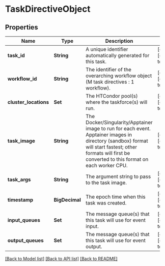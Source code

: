 # TaskDirectiveObject
## Properties

| Name | Type | Description | Notes |
|------------ | ------------- | ------------- | -------------|
| **task\_id** | **String** | A unique identifier automatically generated for this task. | [optional] [default to null] |
| **workflow\_id** | **String** | The identifier of the overarching workflow object (M task directives : 1 workflow). | [optional] [default to null] |
| **cluster\_locations** | **Set** | The HTCondor pool(s) where the taskforce(s) will run. | [optional] [default to null] |
| **task\_image** | **String** | The Docker/Singularity/Apptainer image to run for each event. Apptainer images in directory (sandbox) format will start fastest; other formats will first be converted to this format on each worker CPU. | [optional] [default to null] |
| **task\_args** | **String** | The argument string to pass to the task image. | [optional] [default to null] |
| **timestamp** | **BigDecimal** | The epoch time when this task was created. | [optional] [default to null] |
| **input\_queues** | **Set** | The message queue(s) that this task will use for event input. | [optional] [default to null] |
| **output\_queues** | **Set** | The message queue(s) that this task will use for event output. | [optional] [default to null] |

[[Back to Model list]](../README.md#documentation-for-models) [[Back to API list]](../README.md#documentation-for-api-endpoints) [[Back to README]](../README.md)

